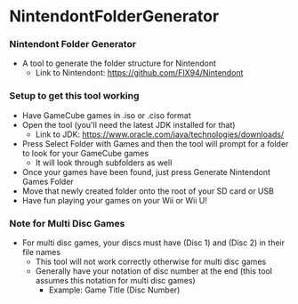 # NintendontFolderGenerator

### Nintendont Folder Generator
* A tool to generate the folder structure for Nintendont
    * Link to Nintendont: https://github.com/FIX94/Nintendont

### Setup to get this tool working
* Have GameCube games in .iso or .ciso format
* Open the tool (you'll need the latest JDK installed for that)
    * Link to JDK: https://www.oracle.com/java/technologies/downloads/
* Press Select Folder with Games and then the tool will prompt for a folder to look for your GameCube games
    * It will look through subfolders as well
* Once your games have been found, just press Generate Nintendont Games Folder
* Move that newly created folder onto the root of your SD card or USB
* Have fun playing your games on your Wii or Wii U!

### Note for Multi Disc Games
* For multi disc games, your discs must have (Disc 1) and (Disc 2) in their file names
  * This tool will not work correctly otherwise for multi disc games
  * Generally have your notation of disc number at the end (this tool assumes this notation for multi disc games)
    * Example: Game Title (Disc Number)